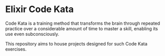 # Elixir Code Kata

Code Kata is a training method that transforms the brain through repeated practice over a considerable amount of time to master a skill, enabling its use even subconsciously.

This repository aims to house projects designed for such Code Kata exercises.